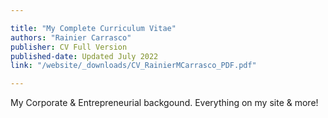 ```yaml
---

title: "My Complete Curriculum Vitae" 
authors: "Rainier Carrasco"
publisher: CV Full Version
published-date: Updated July 2022
link: "/website/_downloads/CV_RainierMCarrasco_PDF.pdf"

---
```


My Corporate & Entrepreneurial backgound. Everything on my site & more!

